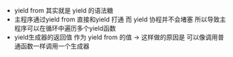 - yield from 其实就是 yield 的语法糖  
- 主程序通过yield from 直接和yield 打通 而 yield 协程并不会堵塞 所以导致主程序可以在循环中遍历多个yield函数  
- yield生成器的返回值 作为 yield from 的值 -> 这样做的原因是 可以像调用普通函数一样调用一个生成器  
